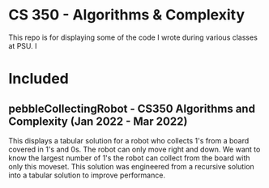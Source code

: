 # CS 350 - Algorithms & Complexity

This repo is for displaying some of the code I wrote during various classes at PSU. I

# Included

## pebbleCollectingRobot - CS350 Algorithms and Complexity (Jan 2022 - Mar 2022)
This displays a tabular solution for a robot who collects 1's from a board covered in 1's and 0s. The robot can only move right and down. We want to know the largest number of 1's the robot can collect from the board with only this moveset. This solution was engineered from a recursive solution into a tabular solution to improve performance.